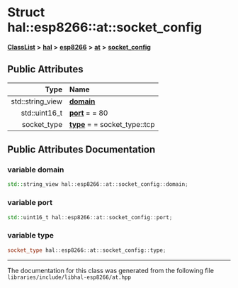 

# Struct hal::esp8266::at::socket\_config



[**ClassList**](annotated.md) **>** [**hal**](namespacehal.md) **>** [**esp8266**](namespacehal_1_1esp8266.md) **>** [**at**](classhal_1_1esp8266_1_1at.md) **>** [**socket\_config**](structhal_1_1esp8266_1_1at_1_1socket__config.md)


























## Public Attributes

| Type | Name |
| ---: | :--- |
|  std::string\_view | [**domain**](#variable-domain)  <br> |
|  std::uint16\_t | [**port**](#variable-port)   = = 80<br> |
|  socket\_type | [**type**](#variable-type)   = = socket\_type::tcp<br> |












































## Public Attributes Documentation




### variable domain 

```C++
std::string_view hal::esp8266::at::socket_config::domain;
```






### variable port 

```C++
std::uint16_t hal::esp8266::at::socket_config::port;
```






### variable type 

```C++
socket_type hal::esp8266::at::socket_config::type;
```




------------------------------
The documentation for this class was generated from the following file `libraries/include/libhal-esp8266/at.hpp`

